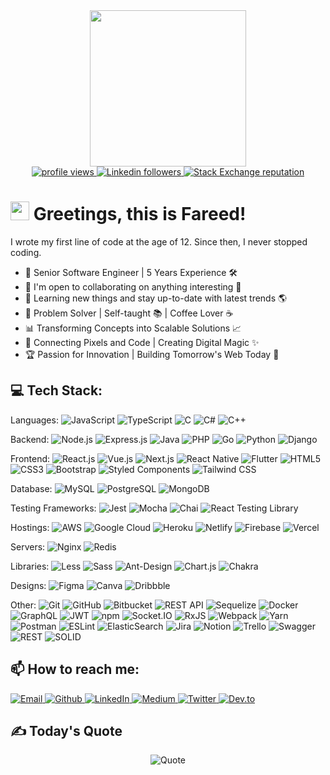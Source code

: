 <div id="header" align="center">
  <img src="https://github.com/TheDudeThatCode/TheDudeThatCode/blob/master/Assets/Developer.gif" width="250"/>
  <div>
    <a href="https://github.com/FareedMurtaza">
      <img src="https://komarev.com/ghpvc/?username=FareedMurtaza&color=red" alt="profile views" />
    </a>
    <a href="https://www.linkedin.com/in/fareed-murtaza-4a0173136">
      <img alt="Linkedin followers" src="https://img.shields.io/badge/followers-1.3K-blue?color=blue&logo=linkedin">
    </a>
    <a href="https://stackoverflow.com/users/14747241">
      <img alt="Stack Exchange reputation" src="https://img.shields.io/stackexchange/stackoverflow/r/14747241?color=orange&label=reputation&logo=stackoverflow">
    </a>
  </div>
</div>

# <img src="https://github.com/TheDudeThatCode/TheDudeThatCode/blob/master/Assets/Hi.gif" width="30" /> Greetings, this is Fareed!


I wrote my first line of code at the age of 12. Since then, I never stopped coding. 
- 🚀 Senior Software Engineer | 5 Years Experience 🛠️
- 🤝 I'm open to collaborating on anything interesting 💫
- 🧠 Learning new things and stay up-to-date with latest trends 🌎
- 🔧 Problem Solver | Self-taught 📚 | Coffee Lover ☕
- 📊 Transforming Concepts into Scalable Solutions 📈
- 🔗 Connecting Pixels and Code | Creating Digital Magic ✨
- 🏆 Passion for Innovation | Building Tomorrow's Web Today 🌟


## 💻 Tech Stack:
Languages:
  ![JavaScript](https://img.shields.io/badge/javascript-%23323330.svg?style=flat&logo=javascript&logoColor=%23F7DF1E)
  ![TypeScript](https://img.shields.io/badge/TypeScript-%23007ACC.svg?style=flat-square&logo=typescript&logoColor=white)
  ![C](https://img.shields.io/badge/c-%2300599C.svg?style=flat-square&logo=c&logoColor=white)
  ![C#](https://img.shields.io/badge/c%23-%23239120.svg?style=flat-square&logo=c-sharp&logoColor=white)
  ![C++](https://img.shields.io/badge/c++-%2300599C.svg?style=flat-square&logo=c%2B%2B&logoColor=white)

Backend:
![Node.js](https://img.shields.io/badge/Node.js-%23339933.svg?style=flat-square&logo=node.js&logoColor=white)
![Express.js](https://img.shields.io/badge/Express.js-%23339933.svg?style=flat-square&logo=express&logoColor=white) 
![Java](https://img.shields.io/badge/java-%23ED8B00.svg?style=flat-square&logo=java&logoColor=white)
![PHP](https://img.shields.io/badge/php-%23777BB4.svg?style=flat-square&logo=php&logoColor=white) 
![Go](https://img.shields.io/badge/go-%2300ADD8.svg?style=flat-square&logo=go&logoColor=white) 
![Python](https://img.shields.io/badge/python-3670A0?style=flat-square&logo=python&logoColor=ffdd54) 
![Django](https://img.shields.io/badge/django-%23092E20.svg?style=flat-square&logo=django&logoColor=white) 
  

Frontend:
![React.js](https://img.shields.io/badge/React.js-%2320232a.svg?style=flat-square&logo=react&logoColor=%2361DAFB)
![Vue.js](https://img.shields.io/badge/Vue.js-%234FC08D.svg?style=flat-square&logo=vue.js&logoColor=white)
![Next.js](https://img.shields.io/badge/Next.js-%23000000.svg?style=flat-square&logo=next.js&logoColor=white)
![React Native](https://img.shields.io/badge/React_Native-%2320232a.svg?style=flat-square&logo=react&logoColor=%2361DAFB) 
![Flutter](https://img.shields.io/badge/Flutter-%2302569B.svg?style=flat-square&logo=flutter&logoColor=white) 
![HTML5](https://img.shields.io/badge/html5-%23E34F26.svg?style=flat-square&logo=html5&logoColor=white) 
![CSS3](https://img.shields.io/badge/css3-%231572B6.svg?style=flat-square&logo=css3&logoColor=white)
![Bootstrap](https://img.shields.io/badge/bootstrap-%23563D7C.svg?style=flat-square&logo=bootstrap&logoColor=white) 
![Styled Components](https://img.shields.io/badge/Styled_Components-%23DB7093.svg?style=flat-square&logo=styled-components&logoColor=white) 
![Tailwind CSS](https://img.shields.io/badge/Tailwind_CSS-%231a202c.svg?style=flat-square&logo=tailwind-css&logoColor=white) 


Database:
![MySQL](https://img.shields.io/badge/MySQL-%2300f.svg?style=flat-square&logo=mysql&logoColor=white) 
![PostgreSQL](https://img.shields.io/badge/PostgreSQL-%23316192.svg?style=flat-square&logo=postgresql&logoColor=white) 
![MongoDB](https://img.shields.io/badge/MongoDB-%234ea94b.svg?style=flat-square&logo=mongodb&logoColor=white)   


Testing Frameworks:
![Jest](https://img.shields.io/badge/Jest-%23C21325.svg?style=flat-square&logo=jest&logoColor=white) 
![Mocha](https://img.shields.io/badge/Mocha-%238D6748.svg?style=flat-square&logo=mocha&logoColor=white) 
![Chai](https://img.shields.io/badge/Chai-%23A30701.svg?style=flat-square&logo=chai&logoColor=white) 
![React Testing Library](https://img.shields.io/badge/React_Testing_Library-%23E33332.svg?style=flat-square&logo=testing-library&logoColor=white)


Hostings:
![AWS](https://img.shields.io/badge/AWS-%23FF9900.svg?style=flat-square&logo=amazon-aws&logoColor=white)
![Google Cloud](https://img.shields.io/badge/Google%20Cloud-%234285F4.svg?style=flat-square&logo=google-cloud&logoColor=white) 
![Heroku](https://img.shields.io/badge/heroku-%23430098.svg?style=flat-square&logo=heroku&logoColor=white) 
![Netlify](https://img.shields.io/badge/netlify-%23000000.svg?style=flat-square&logo=netlify&logoColor=#00C7B7) 
![Firebase](https://img.shields.io/badge/firebase-%23039BE5.svg?style=flat-square&logo=firebase) 
![Vercel](https://img.shields.io/badge/vercel-%23000000.svg?style=flat-square&logo=vercel&logoColor=white) 


Servers:
![Nginx](https://img.shields.io/badge/nginx-%23009639.svg?style=flat-square&logo=nginx&logoColor=white) 
![Redis](https://img.shields.io/badge/redis-%23DD0031.svg?style=flat-square&logo=redis&logoColor=white)


Libraries:
![Less](https://img.shields.io/badge/Less-%231D365D.svg?style=flat-square&logo=less&logoColor=white) 
![Sass](https://img.shields.io/badge/Sass-%23CC6699.svg?style=flat-square&logo=sass&logoColor=white)
![Ant-Design](https://img.shields.io/badge/-AntDesign-%230170FE?style=flat-square&logo=ant-design&logoColor=white) 
![Chart.js](https://img.shields.io/badge/chart.js-F5788D.svg?style=flat-square&logo=chart.js&logoColor=white) 
![Chakra](https://img.shields.io/badge/chakra-%234ED1C5.svg?style=flat-square&logo=chakraui&logoColor=white) 


Designs:
![Figma](https://img.shields.io/badge/figma-%23F24E1E.svg?style=flat-square&logo=figma&logoColor=white) 
![Canva](https://img.shields.io/badge/Canva-%2300C4CC.svg?style=flat-square&logo=Canva&logoColor=white)
![Dribbble](https://img.shields.io/badge/Dribbble-EA4C89?style=flat-square&logo=dribbble&logoColor=white)


Other:
![Git](https://img.shields.io/badge/Git-%23F05032.svg?style=flat-square&logo=git&logoColor=white) 
![GitHub](https://img.shields.io/badge/GitHub-%23121011.svg?style=flat-square&logo=github&logoColor=white) 
![Bitbucket](https://img.shields.io/badge/Bitbucket-%230047B3.svg?style=flat-square&logo=bitbucket&logoColor=white)
![REST API](https://img.shields.io/badge/REST_API-%23000000.svg?style=flat-square&logo=api&logoColor=white) 
![Sequelize](https://img.shields.io/badge/Sequelize-%234267B2.svg?style=flat-square&logo=sequelize&logoColor=white)
![Docker](https://img.shields.io/badge/docker-%230db7ed.svg?style=flat-square&logo=docker&logoColor=white) 
![GraphQL](https://img.shields.io/badge/-GraphQL-E10098?style=flat-square&logo=graphql&logoColor=white) 
![JWT](https://img.shields.io/badge/JWT-%23000000.svg?style=flat-square&logo=json-web-tokens&logoColor=white) 
![npm](https://img.shields.io/badge/npm-%23CB3837.svg?style=flat-square&logo=npm&logoColor=white) 
![Socket.IO](https://img.shields.io/badge/Socket.IO-%23000000.svg?style=flat-square&logo=socket.io&logoColor=white) 
![RxJS](https://img.shields.io/badge/RxJS-%23B7178C.svg?style=flat-square&logo=reactivex&logoColor=white) 
![Webpack](https://img.shields.io/badge/Webpack-%238DD6F9.svg?style=flat-square&logo=webpack&logoColor=black) 
![Yarn](https://img.shields.io/badge/Yarn-%232C8EBB.svg?style=flat-square&logo=yarn&logoColor=white) 
![Postman](https://img.shields.io/badge/Postman-FF6C37?style=flat-square&logo=postman&logoColor=white) 
![ESLint](https://img.shields.io/badge/ESLint-4B3263?style=flat-square&logo=eslint&logoColor=white) 
![ElasticSearch](https://img.shields.io/badge/-ElasticSearch-005571?style=flat-square&logo=elasticsearch) 
![Jira](https://img.shields.io/badge/jira-%230A0FFF.svg?style=flat-square&logo=jira&logoColor=white) 
![Notion](https://img.shields.io/badge/Notion-%23000000.svg?style=flat-square&logo=notion&logoColor=white) 
![Trello](https://img.shields.io/badge/Trello-%23026AA7.svg?style=flat-square&logo=Trello&logoColor=white) 
![Swagger](https://img.shields.io/badge/-Swagger-%23Clojure?style=flat-square&logo=swagger&logoColor=white)
![REST](https://img.shields.io/badge/REST-%23000000.svg?style=flat-square&logo=api&logoColor=white) 
![SOLID](https://img.shields.io/badge/SOLID-%23FDB515.svg?style=flat-square&logoColor=white)



## 📫 How to reach me:
<p>
  <a href="mailto:fareedmurtaza91@gmail.com" target="_blank">
    <img alt="Email" src="https://img.shields.io/badge/email-%23D14836.svg?&style=for-the-badge&logo=gmail&logoColor=white" />
  </a>
  <a href="https://github.com/FareedMurtaza" target="_blank">
    <img alt="Github" src="https://img.shields.io/badge/GitHub-%2312100E.svg?&style=for-the-badge&logo=Github&logoColor=white" />
  </a>
  <a href="https://www.linkedin.com/in/fareed-murtaza-4a0173136/" target="_blank">
    <img alt="LinkedIn" src="https://img.shields.io/badge/linkedin-%230077B5.svg?&style=for-the-badge&logo=linkedin&logoColor=white" />
  </a>
  <a href="https://medium.com/@fareedmurtaza91" target="_blank">
    <img alt="Medium" src="https://img.shields.io/badge/medium-%2312100E.svg?&style=for-the-badge&logo=medium&logoColor=white" />
  </a>
  <a href="https://twitter.com/FareedMurtaza4" target="_blank">
    <img alt="Twitter" src="https://img.shields.io/badge/twitter-%231DA1F2.svg?&style=for-the-badge&logo=twitter&logoColor=white" />
  </a>
  <a href="https://dev.to/fareedmurtaza" target="_blank">
    <img alt="Dev.to" src="https://img.shields.io/badge/dev.to-%230A0A0A.svg?&style=for-the-badge&logo=dev.to&logoColor=white" />
  </a>
</p>


## ✍️ Today's Quote
<div align="center">
  <img src="https://quotes-github-readme.vercel.app/api?type=horizontal&theme=light" alt="Quote"/>
</div>
